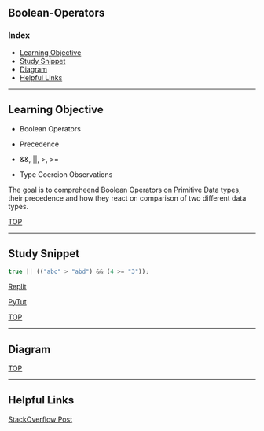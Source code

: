 ## Boolean-Operators


### Index
* [Learning Objective](#learning-objective)
* [Study Snippet](#study-snippet)
* [Diagram](#diagram)
* [Helpful Links](#helpful-links)

___

## Learning Objective

* Boolean Operators

* Precedence

* &&, ||, >, >=

* Type Coercion Observations

The goal is to compreheend Boolean Operators on Primitive Data types, their precedence and how they react on comparison of two different data types. 


[TOP](#index)

___
 
## Study Snippet

```js
true || (("abc" > "abd") && (4 >= "3"));
```

[Replit](https://repl.it/@Joaoviana/Boolean-Operators)

[PyTut](https://goo.gl/AKjqFv)
 
[TOP](#index)

___ 

## Diagram


[TOP](#index)

___

## Helpful Links
[StackOverflow Post](https://stackoverflow.com/questions/11157814/which-logic-operator-takes-precedence)




